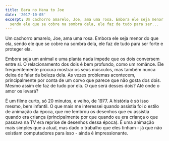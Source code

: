 ```yaml
---
title: Bara no Hana to Joe
date: '2017-10-05'
excerpt: Um cachorro amarelo, Joe, ama uma rosa. Embora ele seja menor do que ela,
  sendo ele que se cobre na sombra dela, ele faz de tudo para ser...
---
```




Um cachorro amarelo, Joe, ama uma rosa. Embora ele seja menor do que ela, sendo ele que se cobre na sombra dela, ele faz de tudo para ser forte e proteger ela.

Embora seja um animal e uma planta nada impede que os dois conversem entre si. O relacionamento dos dois é bem profundo, como um românce. Ele frequentemente procura mostrar os seus músculos, mas também nunca deixa de falar da beleza dela. As vezes problemas acontecem, principalmente por conta de um corvo que parece que não gosta dos dois. Mesmo assim ele faz de tudo por ela. O que será desses dois? Até onde o amor os levará?

É um filme curto, só 20 minutos, e velho, de 1977. A história é só isso mesmo, bem infantil. O que mais me interessei quando assistia foi o estilo de animação da época, que me lembrou os desenhos que eu assistia quando era criança (principalmente por que quando eu era criança o que passava na TV era reprise de desenhos dessa época). É uma animação mais simples que a atual, mas dado o trabalho que eles tinham - já que não existiam computadores para isso - ainda é impressionante.